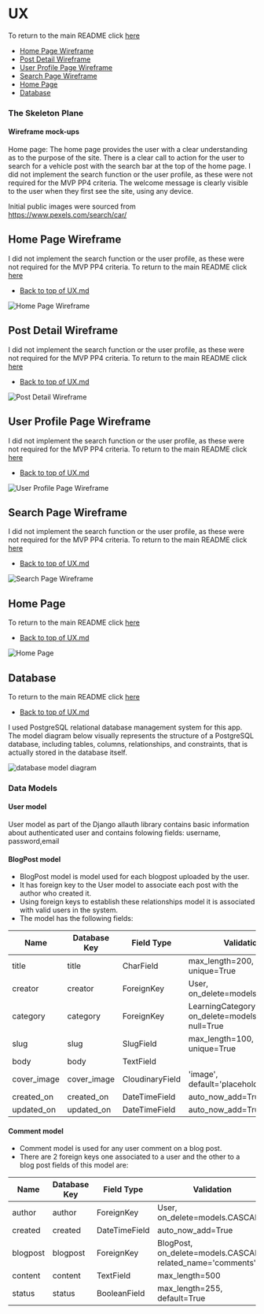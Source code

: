 # UX

To return to the main README click [here](/README.md)

* [Home Page Wireframe](#home-page-wireframe) 
* [Post Detail Wireframe](#post-detail-wireframe) 
* [User Profile Page Wireframe](#user-profile-page-wireframe) 
* [Search Page Wireframe](#search-page-wireframe) 
* [Home Page](#home-page) 
* [Database](#database)

### The Skeleton Plane
#### Wireframe mock-ups

Home page: The home page provides the user with a clear understanding as to the purpose of the site. 
There is a clear call to action for the user to search for a vehicle post with the search bar at the top of the home page. 
I did not implement the search function or the user profile, as these were not required for the MVP PP4 criteria.
The welcome message is clearly visible to the user when they first see the site, using any device.

Initial public images were sourced from https://www.pexels.com/search/car/

## Home Page Wireframe
I did not implement the search function or the user profile, as these were not required for the MVP PP4 criteria.
To return to the main README click [here](/README.md)
* [Back to top of UX.md](#ux) 

![Home Page Wireframe](/assets/wireframes/homepage-wireframea.png)

## Post Detail Wireframe
I did not implement the search function or the user profile, as these were not required for the MVP PP4 criteria.
To return to the main README click [here](/README.md)
* [Back to top of UX.md](#ux) 

![Post Detail Wireframe](/assets/wireframes/homepage-wireframeb.png)

## User Profile Page Wireframe
I did not implement the search function or the user profile, as these were not required for the MVP PP4 criteria.
To return to the main README click [here](/README.md)
* [Back to top of UX.md](#ux) 

![User Profile Page Wireframe](/assets/wireframes/homepage-wireframec.png)

## Search Page Wireframe
I did not implement the search function or the user profile, as these were not required for the MVP PP4 criteria.
To return to the main README click [here](/README.md)
* [Back to top of UX.md](#ux) 

![Search Page Wireframe](/assets/wireframes/homepage-wireframed.png)

## Home Page
To return to the main README click [here](/README.md)
* [Back to top of UX.md](#ux) 

![Home Page](/assets/screenshots/homepage.png)

## Database

To return to the main README click [here](/README.md)
* [Back to top of UX.md](#ux) 

I used PostgreSQL relational database management system for this app.
The model diagram below visually represents the structure of a PostgreSQL database, including tables, columns, relationships, and constraints, that is actually stored in the database itself.

![database model diagram](/assets/docs/databasemodel.png)

### Data Models

#### User model
User model as part of the Django allauth library contains basic information about authenticated user and contains folowing fields: username, password,email

#### BlogPost model

- BlogPost model is model used for each blogpost uploaded by the user. 
- It has foreign key to the User model to associate each post with the author who created it.
- Using foreign keys to establish these relationships model it is associated with valid users in the system. 
- The model has the following fields:

| Name          | Database Key  | Field Type    | Validation |
| ------------- | ------------- | ------------- | ---------- |
| title        | title      | CharField| max_length=200, unique=True  |
| creator        | creator       |ForeignKey   | User, on_delete=models.CASCADE  |
| category| category  | ForeignKey   | LearningCategory, on_delete=models.PROTECT, null=True     |
|  slug   | slug   | SlugField   | max_length=100, unique=True  |
| body       | body     |TextField |      |
|  cover_image     | cover_image      | CloudinaryField  | 'image', default='placeholder'   |
|  created_on     | created_on      | DateTimeField   | auto_now_add=True    |
|  updated_on     | updated_on      | DateTimeField   | auto_now_add=True    |

#### Comment model

- Comment model is used for any user comment on a blog post. 
- There are 2 foreign keys one associated to a user and the other to a blog post fields of this model are:

| Name          | Database Key  | Field Type    | Validation |
| ------------- | ------------- | ------------- | ---------- |
| author         |  author          | ForeignKey | User, on_delete=models.CASCADE   |
| created        | created       | DateTimeField    | auto_now_add=True   |
| blogpost| blogpost   | ForeignKey   | BlogPost, on_delete=models.CASCADE, related_name='comments'     |
| content    | content    | TextField    | max_length=500   |
| status       | status      |BooleanField | max_length=255, default=True     |

